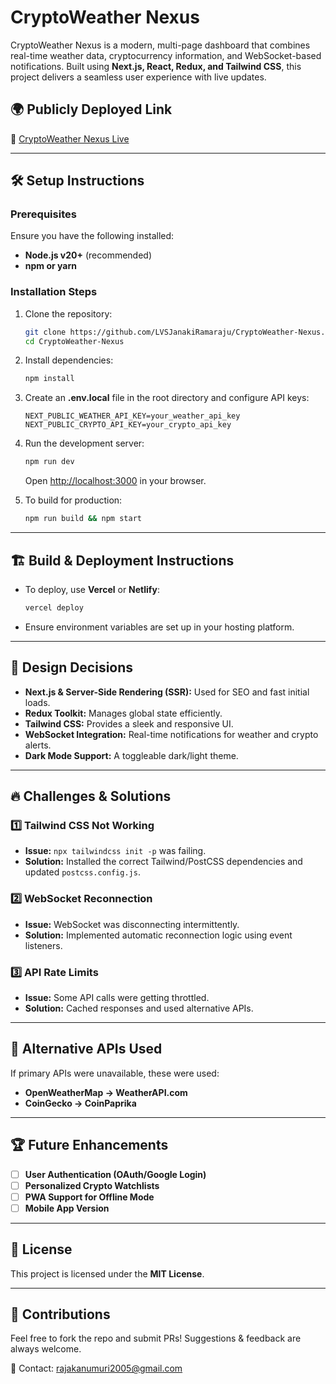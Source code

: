 # CryptoWeather Nexus

CryptoWeather Nexus is a modern, multi-page dashboard that combines real-time weather data, cryptocurrency information, and WebSocket-based notifications. Built using **Next.js, React, Redux, and Tailwind CSS**, this project delivers a seamless user experience with live updates.

## 🌍 Publicly Deployed Link

🔗 [CryptoWeather Nexus Live](https://crypto-weather-nexus.vercel.app/)

---

## 🛠️ Setup Instructions

### Prerequisites
Ensure you have the following installed:
- **Node.js v20+** (recommended)
- **npm or yarn**

### Installation Steps

1. Clone the repository:
   ```sh
   git clone https://github.com/LVSJanakiRamaraju/CryptoWeather-Nexus.git
   cd CryptoWeather-Nexus
   ```

2. Install dependencies:
   ```sh
   npm install
   ```

3. Create an **.env.local** file in the root directory and configure API keys:
   ```env
   NEXT_PUBLIC_WEATHER_API_KEY=your_weather_api_key
   NEXT_PUBLIC_CRYPTO_API_KEY=your_crypto_api_key
   ```

4. Run the development server:
   ```sh
   npm run dev
   ```
   Open [http://localhost:3000](http://localhost:3000) in your browser.

5. To build for production:
   ```sh
   npm run build && npm start
   ```

---

## 🏗️ Build & Deployment Instructions

- To deploy, use **Vercel** or **Netlify**:
  ```sh
  vercel deploy
  ```
- Ensure environment variables are set up in your hosting platform.

---

## 🎨 Design Decisions

- **Next.js & Server-Side Rendering (SSR):** Used for SEO and fast initial loads.
- **Redux Toolkit:** Manages global state efficiently.
- **Tailwind CSS:** Provides a sleek and responsive UI.
- **WebSocket Integration:** Real-time notifications for weather and crypto alerts.
- **Dark Mode Support:** A toggleable dark/light theme.

---

## 🔥 Challenges & Solutions

### 1️⃣ **Tailwind CSS Not Working**
- **Issue:** `npx tailwindcss init -p` was failing.
- **Solution:** Installed the correct Tailwind/PostCSS dependencies and updated `postcss.config.js`.

### 2️⃣ **WebSocket Reconnection**
- **Issue:** WebSocket was disconnecting intermittently.
- **Solution:** Implemented automatic reconnection logic using event listeners.

### 3️⃣ **API Rate Limits**
- **Issue:** Some API calls were getting throttled.
- **Solution:** Cached responses and used alternative APIs.

---

## 🔄 Alternative APIs Used

If primary APIs were unavailable, these were used:
- **OpenWeatherMap → WeatherAPI.com**
- **CoinGecko → CoinPaprika**

---

## 🏆 Future Enhancements

- [ ] **User Authentication (OAuth/Google Login)**
- [ ] **Personalized Crypto Watchlists**
- [ ] **PWA Support for Offline Mode**
- [ ] **Mobile App Version**

---

## 📜 License
This project is licensed under the **MIT License**.

---

## 🤝 Contributions
Feel free to fork the repo and submit PRs! Suggestions & feedback are always welcome.

📩 Contact: [rajakanumuri2005@gmail.com](mailto:rajakanumuri2005@gmail.com)
